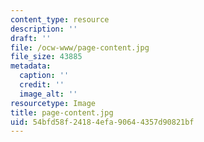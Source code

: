 ```yaml
---
content_type: resource
description: ''
draft: ''
file: /ocw-www/page-content.jpg
file_size: 43885
metadata:
  caption: ''
  credit: ''
  image_alt: ''
resourcetype: Image
title: page-content.jpg
uid: 54bfd58f-2418-4efa-9064-4357d90821bf
---
```


